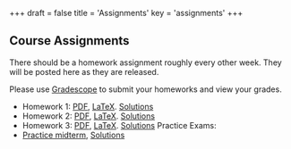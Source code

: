 +++
draft = false
title = 'Assignments'
key = 'assignments'
+++

## Course Assignments

There should be a homework assignment roughly every other week.  They will be posted here as they are released.

Please use [Gradescope](https://www.gradescope.com) to submit your homeworks and view your grades.

- Homework 1: [PDF](Homeworks/hw1.pdf), [LaTeX](Homeworks/hw1.tex). [Solutions](https://jhu.instructure.com/courses/104086/files?preview=15838248)
- Homework 2: [PDF](Homeworks/hw2.pdf), [LaTeX](Homeworks/hw2.tex).  [Solutions](https://jhu.instructure.com/courses/104086/files?preview=15838821)
- Homework 3: [PDF](Homeworks/hw3.pdf), [LaTeX](Homeworks/hw3.tex).  [Solutions](https://jhu.instructure.com/courses/104086/files?preview=15867758)
Practice Exams:
- [Practice midterm](midterm-2024.pdf), [Solutions](https://jhu.instructure.com/courses/104086/files?preview=15838857)